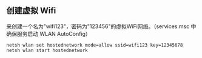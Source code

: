 
## 创建虚拟 Wifi
来创建一个名为"wifi123"，密码为"123456"的虚拟WiFi网络‌。（services.msc 中确保服务启动 WLAN AutoConfig）
```shell
netsh wlan set hostednetwork mode=allow ssid=wifi123 key=12345678
netsh wlan start hostednetwork
```


